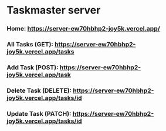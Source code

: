 # Taskmaster server

### Home: https://server-ew70hbhp2-joy5k.vercel.app/

### All Tasks (GET): https://server-ew70hbhp2-joy5k.vercel.app/tasks

### Add Task (POST): https://server-ew70hbhp2-joy5k.vercel.app/task

### Delete Task (DELETE): https://server-ew70hbhp2-joy5k.vercel.app/tasks/id

### Update Task (PATCH): https://server-ew70hbhp2-joy5k.vercel.app/tasks/id
